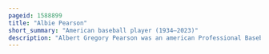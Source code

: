 ```yaml
---
pageid: 1588899
title: "Albie Pearson"
short_summary: "American baseball player (1934–2023)"
description: "Albert Gregory Pearson was an american Professional Baseball Player. He played in major League Baseball as a Center Fielder for the Los angeles California Angels baltimore Orioles and Washington Senators. Pearson stood 5 Feet 5 Inches tall, weighed 140 Pounds, and batted and threw left-handed."
---
```

